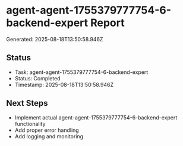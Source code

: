 # agent-agent-1755379777754-6-backend-expert Report

Generated: 2025-08-18T13:50:58.946Z

## Status
- Task: agent-agent-1755379777754-6-backend-expert
- Status: Completed
- Timestamp: 2025-08-18T13:50:58.946Z

## Next Steps
- Implement actual agent-agent-1755379777754-6-backend-expert functionality
- Add proper error handling
- Add logging and monitoring
